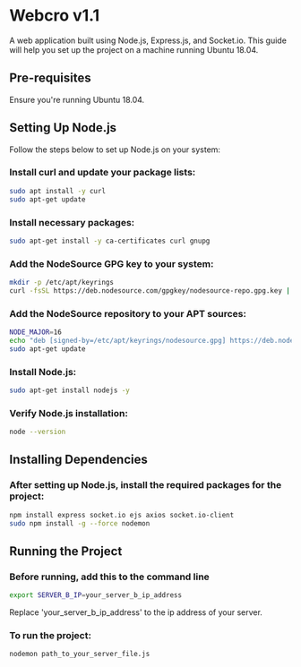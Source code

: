# Webcro v1.1

A web application built using Node.js, Express.js, and Socket.io. This guide will help you set up the project on a machine running Ubuntu 18.04.

## Pre-requisites
Ensure you're running Ubuntu 18.04.

## Setting Up Node.js
Follow the steps below to set up Node.js on your system:

### Install curl and update your package lists:
```bash
sudo apt install -y curl
sudo apt-get update
```

### Install necessary packages:
```bash
sudo apt-get install -y ca-certificates curl gnupg
```

### Add the NodeSource GPG key to your system:
```bash
mkdir -p /etc/apt/keyrings
curl -fsSL https://deb.nodesource.com/gpgkey/nodesource-repo.gpg.key | sudo gpg --dearmor -o /etc/apt/keyrings/nodesource.gpg
```

### Add the NodeSource repository to your APT sources:

```bash
NODE_MAJOR=16
echo "deb [signed-by=/etc/apt/keyrings/nodesource.gpg] https://deb.nodesource.com/node_$NODE_MAJOR.x nodistro main" | sudo tee /etc/apt/sources.list.d/nodesource.list
sudo apt-get update
```

### Install Node.js:
```bash
sudo apt-get install nodejs -y
```

### Verify Node.js installation:
```bash
node --version
```

## Installing Dependencies

### After setting up Node.js, install the required packages for the project:

```bash
npm install express socket.io ejs axios socket.io-client
sudo npm install -g --force nodemon
```
## Running the Project

### Before running, add this to the command line
```bash
export SERVER_B_IP=your_server_b_ip_address
```

Replace 'your_server_b_ip_address' to the ip address of your server.

### To run the project:
```bash
nodemon path_to_your_server_file.js
```